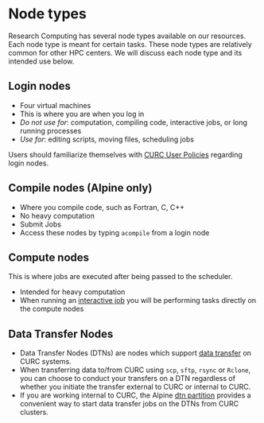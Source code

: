 # Node types

Research Computing has several node types available on our resources.
Each node type is meant for certain tasks. These node types are
relatively common for other HPC centers. We will discuss each node
type and its intended use below.


## Login nodes

* Four virtual machines
* This is where you are when you log in
* _Do not use for_: computation, compiling code, interactive jobs, or long running processes
* _Use for_: editing scripts, moving files, scheduling jobs

Users should familiarize themselves with [CURC User Policies](../additional-resources/policies.md#login-nodes) regarding login nodes.

## Compile nodes (Alpine only)

* Where you compile code, such as Fortran, C, C++
* No heavy computation
* Submit Jobs
* Access these nodes by typing `acompile` from a login node


## Compute nodes

This is where jobs are executed after being passed to the scheduler.

* Intended for heavy computation
* When running an [interactive job](../running-jobs/interactive-jobs.md) you will be
  performing tasks directly on the compute nodes

## Data Transfer Nodes
* Data Transfer Nodes (DTNs) are nodes which support [data transfer](data-transfer.md#data-transfer) on CURC systems. 
* When transferring data to/from CURC using `scp`, `sftp`, `rsync` or `Rclone`, you can choose to conduct your transfers on a DTN regardless of whether you initiate the transfer external to CURC or internal to CURC.
* If you are working internal to CURC, the Alpine [dtn partition](../clusters/alpine/alpine-hardware.md#dtn-usage-examples) provides a convenient way to start data transfer jobs on the DTNs from CURC clusters.

